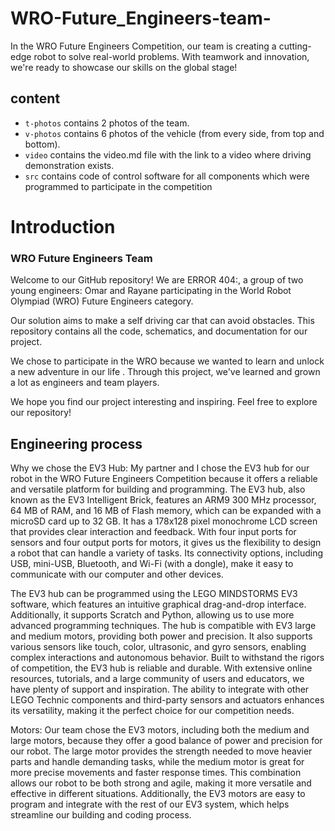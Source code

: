 # WRO-Future_Engineers-team-
 In the WRO Future Engineers Competition, our team is creating a cutting-edge robot to solve real-world problems. With teamwork and innovation, we're ready to showcase our skills on the global stage!

## content
 * `t-photos` contains 2 photos of the team.
 * `v-photos`  contains 6 photos of the vehicle (from every side, from top and bottom).
 *  `video` contains the video.md file with the link to a video where driving demonstration exists.
 *   `src` contains code of control software for all components which were programmed to participate in the competition

# Introduction
### WRO Future Engineers Team 

  Welcome to our GitHub repository! We are ERROR 404:, a group of two young engineers: Omar and Rayane participating in the World Robot Olympiad (WRO) Future Engineers category.

Our solution aims to make a self driving car that can avoid obstacles. This repository contains all the code, schematics, and documentation for our project.

We chose to participate in the WRO because we wanted to learn and unlock a new adventure in our life . Through this project, we've learned and grown a lot as engineers and team players.

We hope you find our project interesting and inspiring. Feel free to explore our repository! 

## Engineering process

  Why we chose the EV3 Hub: My partner and I chose the EV3 hub for our robot in the WRO Future Engineers Competition because it offers a reliable and versatile platform for building and programming. The EV3 hub, also known as the EV3 Intelligent Brick, features an ARM9 300 MHz processor, 64 MB of RAM, and 16 MB of Flash memory, which can be expanded with a microSD card up to 32 GB. It has a 178x128 pixel monochrome LCD screen that provides clear interaction and feedback. With four input ports for sensors and four output ports for motors, it gives us the flexibility to design a robot that can handle a variety of tasks. Its connectivity options, including USB, mini-USB, Bluetooth, and Wi-Fi (with a dongle), make it easy to communicate with our computer and other devices.

  The EV3 hub can be programmed using the LEGO MINDSTORMS EV3 software, which features an intuitive graphical drag-and-drop interface. Additionally, it supports Scratch and Python, allowing us to use more advanced programming techniques. The hub is compatible with EV3 large and medium motors, providing both power and precision. It also supports various sensors like touch, color, ultrasonic, and gyro sensors, enabling complex interactions and autonomous behavior. Built to withstand the rigors of competition, the EV3 hub is reliable and durable. With extensive online resources, tutorials, and a large community of users and educators, we have plenty of support and inspiration. The ability to integrate with other LEGO Technic components and third-party sensors and actuators enhances its versatility, making it the perfect choice for our competition needs.


  Motors: Our team chose the EV3 motors, including both the medium and large motors, because they offer a good balance of power and precision for our robot. The large motor provides the strength needed to move heavier parts and handle demanding tasks, while the medium motor is great for more precise movements and faster response times. This combination allows our robot to be both strong and agile, making it more versatile and effective in different situations. Additionally, the EV3 motors are easy to program and integrate with the rest of our EV3 system, which helps streamline our building and coding process.





 
